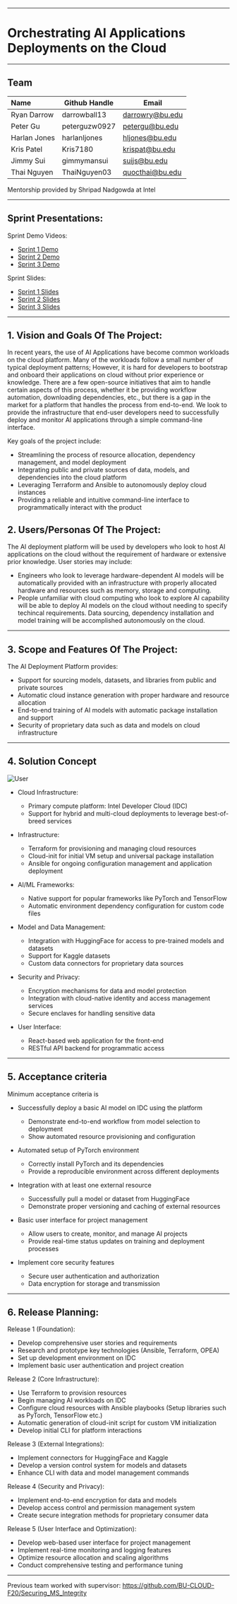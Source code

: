 ** **
# Orchestrating AI Applications Deployments on the Cloud

** **
## Team

| Name         | Github Handle | Email           |
| :----------- | ------------- | --------------- |
| Ryan Darrow  | darrowball13  | darrowry@bu.edu |
| Peter Gu     | peterguzw0927 | petergu@bu.edu  |
| Harlan Jones | harlanljones  | hljones@bu.edu  |
| Kris Patel   | Kris7180      | krispat@bu.edu  |
| Jimmy Sui    | gimmymansui   | suijs@bu.edu    |
| Thai Nguyen  | ThaiNguyen03  | quocthai@bu.edu |

Mentorship provided by Shripad Nadgowda at Intel

** **
## Sprint Presentations:

Sprint Demo Videos:
- [Sprint 1 Demo](https://drive.google.com/file/d/1Y6o8N7rpiolrclTE44CY9-EwQOUWCRaX/view?usp=sharing)
- [Sprint 2 Demo](https://drive.google.com/file/d/1r7dno8U-bDXu80lfAFVU6rA1jhGb-X1e/view?usp=sharing)
- [Sprint 3 Demo](https://drive.google.com/file/d/1eMly8_TVdyiS4ya3N4kQN-CgwZXLV_Ih/view?usp=drive_link)



Sprint Slides:
- [Sprint 1 Slides](https://docs.google.com/presentation/d/1z4AoG5UfYQ2fszpIUro6hpWGW8rE3Tl7FR-4X7SHE4k/edit?usp=sharing)
- [Sprint 2 Slides](https://docs.google.com/presentation/d/1mee4V68epsujxqhAZcVs1ev7JTiomgGfhy8vQIwue3M/edit?usp=sharing)
- [Sprint 3 Slides](https://docs.google.com/presentation/d/14hvVDBF61SQPKwuKxjp6b9_vxLr4BHbKBmncmGk4YH4/edit?usp=sharing)


** **

## 1.   Vision and Goals Of The Project:

In recent years, the use of AI Applications have become common workloads on the cloud platform. Many of the workloads follow a small number of typical deployment patterns; However, it is hard for developers to bootstrap and onboard their applications on cloud without prior experience or knowledge. There are a few open-source initiatives that aim to handle certain aspects of this process, whether it be providing workflow automation, downloading dependencies, etc., but there is a gap in the market for a platform that handles the process from end-to-end. We look to provide the infrastructure that end-user developers need to successfully deploy and monitor AI applications through a simple command-line interface. 

Key goals of the project include:

- Streamlining the process of resource allocation, dependency management, and model deployment
- Integrating public and private sources of data, models, and dependencies into the cloud platform
- Leveraging Terraform and Ansible to autonomously deploy cloud instances
- Providing a reliable and intuitive command-line interface to programmatically interact with the product


## 2. Users/Personas Of The Project:

The AI deployment platform will be used by developers who look to host AI applications on the cloud without the requirement of hardware or extensive prior knowledge. User stories may include:

- Engineers who look to leverage hardware-dependent AI models will be automatically provided with an infrastructure with properly allocated hardware and resources such as memory, storage and computing.
- People unfamiliar with cloud computing who look to explore AI capability will be able to deploy AI models on the cloud without needing to specify techincal requirements. Data sourcing, dependency installation and model training will be accomplished autonomously on the cloud.

** **

## 3.   Scope and Features Of The Project:

The AI Deployment Platform provides:

- Support for sourcing models, datasets, and libraries from public and private sources
- Automatic cloud instance generation with proper hardware and resource allocation
- End-to-end training of AI models with automatic package installation and support
- Security of proprietary data such as data and models on cloud infrastructure

** **

## 4. Solution Concept

![User](https://github.com/user-attachments/assets/f8f9d610-5022-4f57-9a3d-359243f91373)

- Cloud Infrastructure:
  - Primary compute platform: Intel Developer Cloud (IDC)
  - Support for hybrid and multi-cloud deployments to leverage best-of-breed services

- Infrastructure:
  - Terraform for provisioning and managing cloud resources
  - Cloud-init for initial VM setup and universal package installation
  - Ansible for ongoing configuration management and application deployment

- AI/ML Frameworks:
  - Native support for popular frameworks like PyTorch and TensorFlow
  - Automatic environment dependency configuration for custom code files

- Model and Data Management:
  - Integration with HuggingFace for access to pre-trained models and datasets
  - Support for Kaggle datasets
  - Custom data connectors for proprietary data sources

- Security and Privacy:
  - Encryption mechanisms for data and model protection
  - Integration with cloud-native identity and access management services
  - Secure enclaves for handling sensitive data

- User Interface:
  - React-based web application for the front-end
  - RESTful API backend for programmatic access

** **

## 5. Acceptance criteria

Minimum acceptance criteria is
 
- Successfully deploy a basic AI model on IDC using the platform
  - Demonstrate end-to-end workflow from model selection to deployment
  - Show automated resource provisioning and configuration

- Automated setup of PyTorch environment

  - Correctly install PyTorch and its dependencies
  - Provide a reproducible environment across different deployments


- Integration with at least one external resource

  - Successfully pull a model or dataset from HuggingFace
  - Demonstrate proper versioning and caching of external resources


- Basic user interface for project management

  - Allow users to create, monitor, and manage AI projects
  - Provide real-time status updates on training and deployment processes


- Implement core security features

  - Secure user authentication and authorization
  - Data encryption for storage and transmission

** **

## 6.  Release Planning:

Release 1 (Foundation):
- Develop comprehensive user stories and requirements
- Research and prototype key technologies (Ansible, Terraform, OPEA)
- Set up development environment on IDC
- Implement basic user authentication and project creation

Release 2 (Core Infrastructure):
- Use Terraform to provision resources
- Begin managing AI workloads on IDC
- Configure cloud resources with Ansible playbooks (Setup libraries such as PyTorch, TensorFlow etc.)
- Automatic generation of cloud-init script for custom VM initialization
- Develop initial CLI for platform interactions

Release 3 (External Integrations):
- Implement connectors for HuggingFace and Kaggle
- Develop a version control system for models and datasets
- Enhance CLI with data and model management commands

Release 4 (Security and Privacy):
- Implement end-to-end encryption for data and models
- Develop access control and permission management system
- Create secure integration methods for proprietary consumer data

Release 5 (User Interface and Optimization):
- Develop web-based user interface for project management
- Implement real-time monitoring and logging features
- Optimize resource allocation and scaling algorithms
- Conduct comprehensive testing and performance tuning

** **

Previous team worked with supervisor:
https://github.com/BU-CLOUD-F20/Securing_MS_Integrity

